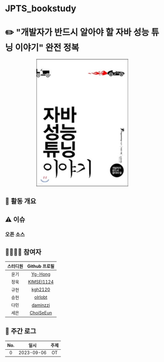 # JPTS_bookstudy
# ✏️ "개발자가 반드시 알아야 할 자바 성능 튜닝 이야기" 완전 정복

<div align="center">
  <img src="./assets/jpts_book_cover.png" alt="java performance tuning story cover" width="300"/>
</div>

## 🔎 활동 개요

## ⚠️ 이슈

### 오픈 소스

## 👩‍👩‍👦‍👦 참여자

<div align="center">

| 스터디원 |                  Github 프로필                  |
| :------: | :---------------------------------------------: |
|   윤기   |      [Yg-Hong](https://github.com/Yg-Hong)      |
|   정욱   |   [KIMSEI1124](https://github.com/KIMSEI1124)   |
|   규헌   |      [kgh2120](https://github.com/kgh2120)      |
|   승헌   |      [olrlobt](https://github.com/olrlobt)      |
|   다민   |     [daminzzi](https://github.com/daminzzi)     |
|   세은   |    [ChoiSeEun](https://github.com/ChoiSeEun)    |
</div>

## 💯 주간 로그
<div align="center">

| No. |    일시    |                         주제                         |
| :-: | :--------: | :--------------------------------------------------: |
|  0  | 2023-09-06 |                          OT                          |
</div>